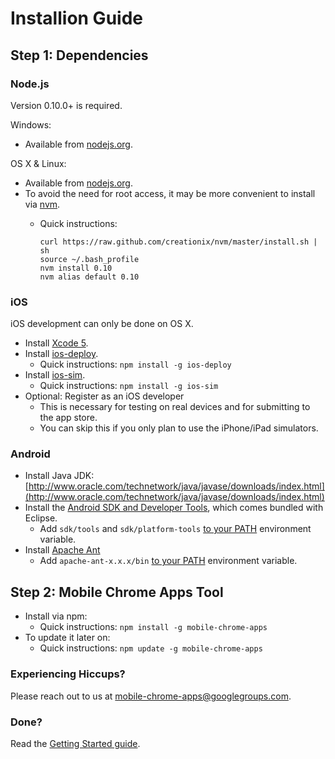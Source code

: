 # Installion Guide

## Step 1: Dependencies

### Node.js

Version 0.10.0+ is required.

Windows:
* Available from [nodejs.org](http://nodejs.org).

OS X & Linux:
* Available from [nodejs.org](http://nodejs.org).
* To avoid the need for root access, it may be more convenient to install via [nvm](https://github.com/creationix/nvm).
  * Quick instructions:

        curl https://raw.github.com/creationix/nvm/master/install.sh | sh
        source ~/.bash_profile
        nvm install 0.10
        nvm alias default 0.10

### iOS

iOS development can only be done on OS X.

* Install [Xcode 5](https://developer.apple.com/xcode/).
* Install [ios-deploy](https://github.com/phonegap/ios-deploy).
  * Quick instructions: `npm install -g ios-deploy`
* Install [ios-sim](https://github.com/phonegap/ios-sim).
  * Quick instructions: `npm install -g ios-sim`
* Optional: Register as an iOS developer
  * This is necessary for testing on real devices and for submitting to the app store.
  * You can skip this if you only plan to use the iPhone/iPad simulators.

### Android

* Install Java JDK: [http://www.oracle.com/technetwork/java/javase/downloads/index.html](http://www.oracle.com/technetwork/java/javase/downloads/index.html)
* Install the [Android SDK and Developer Tools](http://developer.android.com/sdk/index.html), which comes bundled with Eclipse.
  * Add `sdk/tools` and `sdk/platform-tools` [to your PATH](https://www.google.com/search?q=how+to+add+sdktools+to+path) environment variable.
* Install [Apache Ant](http://ant.apache.org/)
  * Add `apache-ant-x.x.x/bin` [to your PATH](https://www.google.com/search?q=how+to+add+sdktools+to+path) environment variable.

## Step 2: Mobile Chrome Apps Tool

* Install via npm:
  * Quick instructions: `npm install -g mobile-chrome-apps`
* To update it later on:
  * Quick instructions: `npm update -g mobile-chrome-apps`

### Experiencing Hiccups?

Please reach out to us at [mobile-chrome-apps@googlegroups.com](mailto:mobile-chrome-apps@googlegroups.com).

### Done?

Read the [Getting Started guide](GettingStarted.md).
